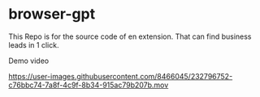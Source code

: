 # browser-gpt
This Repo is for the source code of en extension. That can find business leads in 1 click.

Demo video



https://user-images.githubusercontent.com/8466045/232796752-c76bbc74-7a8f-4c9f-8b34-915ac79b207b.mov

